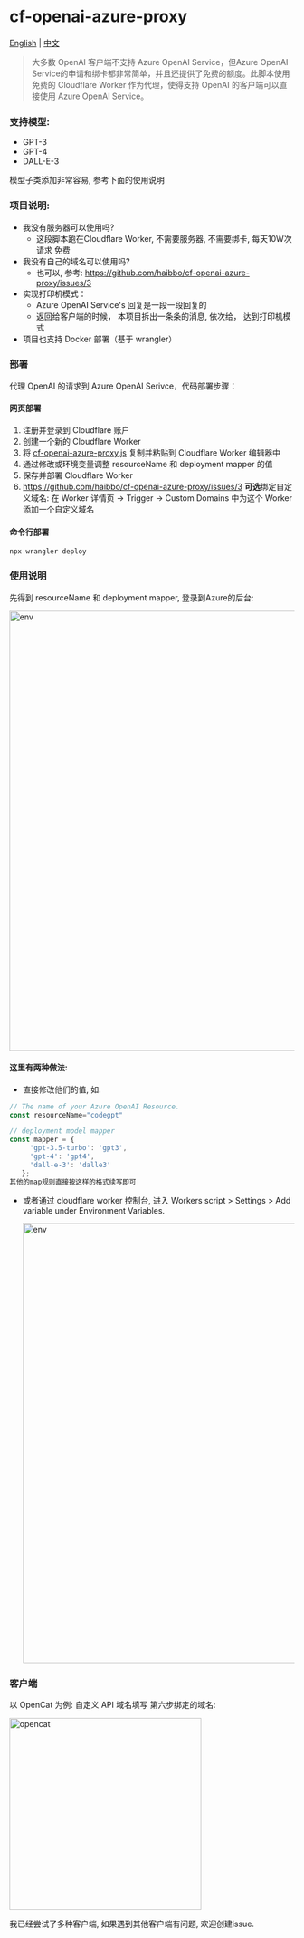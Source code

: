 # cf-openai-azure-proxy

<a href="./README_en.md">English</a> |
<a href="./README.md">中文</a>

> 大多数 OpenAI 客户端不支持 Azure OpenAI Service，但Azure OpenAI Service的申请和绑卡都非常简单，并且还提供了免费的额度。此脚本使用免费的 Cloudflare Worker 作为代理，使得支持 OpenAI 的客户端可以直接使用 Azure OpenAI Service。

### 支持模型:
- GPT-3
- GPT-4
- DALL-E-3
  
模型子类添加非常容易, 参考下面的使用说明
  
### 项目说明:
- 我没有服务器可以使用吗?
    - 这段脚本跑在Cloudflare Worker, 不需要服务器, 不需要绑卡, 每天10W次请求 免费
- 我没有自己的域名可以使用吗?
    - 也可以, 参考: https://github.com/haibbo/cf-openai-azure-proxy/issues/3
- 实现打印机模式：
    - Azure OpenAI Service's 回复是一段一段回复的
    - 返回给客户端的时候， 本项目拆出一条条的消息, 依次给， 达到打印机模式
- 项目也支持 Docker 部署（基于 wrangler）

### 部署
代理 OpenAI 的请求到 Azure OpenAI Serivce，代码部署步骤：

#### 网页部署

1. 注册并登录到 Cloudflare 账户
2. 创建一个新的 Cloudflare Worker
3. 将 [cf-openai-azure-proxy.js](./cf-openai-azure-proxy.js) 复制并粘贴到 Cloudflare Worker 编辑器中
4. 通过修改或环境变量调整 resourceName 和 deployment mapper 的值
5. 保存并部署 Cloudflare Worker
6. https://github.com/haibbo/cf-openai-azure-proxy/issues/3 **可选**绑定自定义域名: 在 Worker 详情页 -> Trigger -> Custom Domains 中为这个 Worker 添加一个自定义域名

#### 命令行部署

```shell
npx wrangler deploy
```

### 使用说明

先得到 resourceName 和 deployment mapper, 登录到Azure的后台:

<img width="777" src="https://user-images.githubusercontent.com/1295315/233124125-1ea95665-ffab-4b5c-a7ba-26f31f1bb0b3.png" alt="env" />

#### 这里有两种做法:
- 直接修改他们的值, 如:
```js
// The name of your Azure OpenAI Resource.
const resourceName="codegpt"

// deployment model mapper
const mapper = {
     'gpt-3.5-turbo': 'gpt3',
     'gpt-4': 'gpt4',
     'dall-e-3': 'dalle3' 
   };
其他的map规则直接按这样的格式续写即可
```
- 或者通过 cloudflare worker 控制台, 进入 Workers script > Settings > Add variable under Environment Variables.

  <img width="777" src="https://user-images.githubusercontent.com/1295315/233384224-aa6581f0-26a4-49cf-ae25-4dfb466143da.png" alt="env" />

### 客户端
以 OpenCat 为例: 自定义 API 域名填写 第六步绑定的域名:

<img width="339" src="https://user-images.githubusercontent.com/1295315/229820705-ab2ad1d1-8795-4670-97b4-16a0f9fdebba.png" alt="opencat" />

我已经尝试了多种客户端, 如果遇到其他客户端有问题, 欢迎创建issue.
